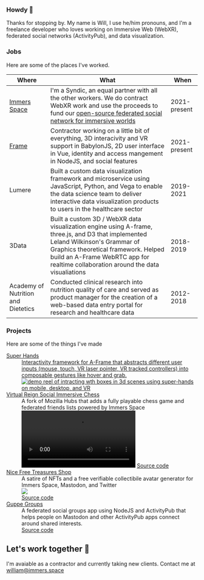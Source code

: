 ### Howdy 👋

Thanks for stopping by. My name is Will, I use he/him pronouns, and I'm a freelance developer who loves working on Immersive Web (WebXR), federated social networks (ActivityPub), and data visualization.

### Jobs

Here are some of the places I've worked. 

Where | What | When
--- | --- | ---
[Immers Space](https://web.immers.space) | I'm a Syndic, an equal partner with all the other workers. We do contract WebXR work and use the proceeds to fund our [open-source federated social network for immersive worlds](https://github.com/immers-space/immers) | 2021-present
[Frame](https://learn.framevr.io) | Contractor working on a little bit of everything, 3D interacivity and VR support in BabylonJS, 2D user interface in Vue, identity and access mangement in NodeJS, and social features | 2021-present
Lumere | Built a custom data visualization framework and microservice using JavaScript, Python, and Vega to enable the data science team to deliver interactive data visualization products to users in the healthcare sector  | 2019-2021
3Data | Built a custom 3D / WebXR data visualization engine using A-frame, three.js, and D3 that implemented Leland Wilkinson's Grammar of Graphics theoretical framework. Helped build an A-Frame WebRTC app for realtime collaboration around the data visualiations  | 2018-2019
Academy of Nutrition and Dietetics | Conducted clinical research into nutrition quality of care and served as product manager for the creation of a web-based data entry portal for research and healthcare data | 2012-2018

### Projects

Here are some of the things I've made

<dl>
  <dt><a href="https://github.com/c-frame/aframe-super-hands-component">Super Hands</dt>
  <dd>
    Interactivity framework for A-Frame that abstracts different user inputs (mouse, touch, VR laser pointer, VR tracked controllers) into composable gestures like hover and grab.<br />
    <a href="https://github.com/c-frame/aframe-super-hands-component"><img src="https://user-images.githubusercontent.com/10034859/217418922-76c64347-878e-4912-92d6-a26394fe0b05.gif" alt="demo reel of intracting wth boxes in 3d scenes using super-hands on mobile, desktop, and VR"></a>
   </dd>
  <dt><a href="https://vreign.space">Virtual Reign Social Immersive Chess</a></dt>
  <dd>
    A fork of Mozilla Hubs that adds a fully playable chess game and federated friends lists powered by Immers Space<br />
    <video src="https://user-images.githubusercontent.com/10034859/217419360-f4275132-e205-439d-a55a-9b88c283a994.mp4"></video>
    <a href="https://github.com/immers-space/hubs/tree/vreign">Source code</a>
  </dd>
  <dt><a href="https://nice.freetreasures.shop">Nice Free Treasures Shop</a></dt>
  <dd>
    A satire of NFTs and a free verifiable collectibile avatar generator for Immers Space, Mastodon, and Twitter</br>
    <a href="https://nice.freetreasures.shop"><img src="https://user-images.githubusercontent.com/10034859/217420117-5c7eb48d-6ae6-4f33-8b52-20774f8818c2.png"></a>
    <br /><a href="https://github.com/immers-space/nice-free-treasures">Source code</a>
  </dd>
  <dt><a href="https://a.gup.pe">Guppe Groups</a></dt>
  <dd>
    A federated social groups app using NodeJS and ActivityPub that helps people on Mastodon and other ActivityPub apps connect around shared interests.
    <br /><a href="https://github.com/immers-space/guppe">Source code</a>
  </dd>
  
</dl>

## Let's work together 🤝

I'm avaiable as a contractor and currently taking new clients. Contact me at william@immers.space
